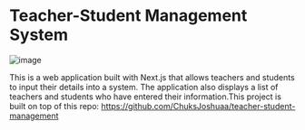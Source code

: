 # Teacher-Student Management System

<img src="https://res.cloudinary.com/chuksmbanaso/image/upload/v1692884383/Screenshot_2023-08-24_at_14.37.55_pfljei.png" title="Image" alt="image">

This is a web application built with Next.js that allows teachers and students to input their details into a system. The application also displays a list of teachers and students who have entered their information.This project is built on top of this repo: https://github.com/ChuksJoshuaa/teacher-student-management

